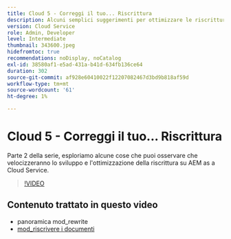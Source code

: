 ```yaml
---
title: Cloud 5 - Correggi il tuo... Riscrittura
description: Alcuni semplici suggerimenti per ottimizzare le riscritture e velocizzare il sito
version: Cloud Service
role: Admin, Developer
level: Intermediate
thumbnail: 343600.jpeg
hidefromtoc: true
recommendations: noDisplay, noCatalog
exl-id: 38580af1-e5ad-431a-b41d-634fb136ce64
duration: 302
source-git-commit: af928e60410022f12207082467d3bd9b818af59d
workflow-type: tm+mt
source-wordcount: '61'
ht-degree: 1%

---
```


# Cloud 5 - Correggi il tuo... Riscrittura

Parte 2 della serie, esploriamo alcune cose che puoi osservare che velocizzeranno lo sviluppo e l&#39;ottimizzazione della riscrittura su AEM as a Cloud Service.

>[!VIDEO](https://video.tv.adobe.com/v/343600?quality=12&learn=on)

## Contenuto trattato in questo video

+ panoramica mod_rewrite
+ [mod_riscrivere i documenti](https://httpd.apache.org/docs/current/mod/mod_rewrite.html)
